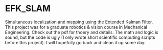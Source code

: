 # EFK_SLAM
Simultaneous localization and mapping using the Extended Kalman Filter. This project was for a graduate robotics & vision course in Mechanical Engineering. Check out the pdf for thoery and details. The math and logic is sound, but the code is ugly (I only wrote short scientific computing scripts before this project). I will hopefully go back and clean it up some day.

